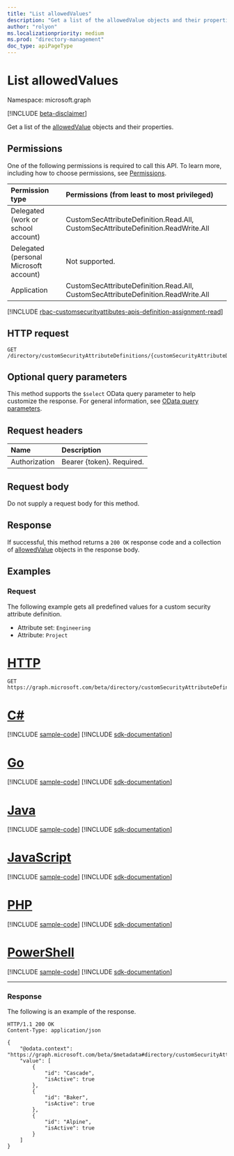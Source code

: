```yaml
---
title: "List allowedValues"
description: "Get a list of the allowedValue objects and their properties."
author: "rolyon"
ms.localizationpriority: medium
ms.prod: "directory-management"
doc_type: apiPageType
---
```


# List allowedValues

Namespace: microsoft.graph

[!INCLUDE [beta-disclaimer](../../includes/beta-disclaimer.md)]

Get a list of the [allowedValue](../resources/allowedvalue.md) objects and their properties.

## Permissions

One of the following permissions is required to call this API. To learn more, including how to choose permissions, see [Permissions](/graph/permissions-reference).

|Permission type|Permissions (from least to most privileged)|
|:---|:---|
|Delegated (work or school account)|CustomSecAttributeDefinition.Read.All, CustomSecAttributeDefinition.ReadWrite.All|
|Delegated (personal Microsoft account)|Not supported.|
|Application|CustomSecAttributeDefinition.Read.All, CustomSecAttributeDefinition.ReadWrite.All|

[!INCLUDE [rbac-customsecurityattibutes-apis-definition-assignment-read](../includes/rbac-for-apis/rbac-customsecurityattibutes-apis-definition-assignment-read.md)]

## HTTP request

<!-- {
  "blockType": "ignored"
}
-->
``` http
GET /directory/customSecurityAttributeDefinitions/{customSecurityAttributeDefinitionId}/allowedValues
```

## Optional query parameters

This method supports the `$select` OData query parameter to help customize the response. For general information, see [OData query parameters](/graph/query-parameters).

## Request headers

|Name|Description|
|:---|:---|
|Authorization|Bearer {token}. Required.|

## Request body

Do not supply a request body for this method.

## Response

If successful, this method returns a `200 OK` response code and a collection of [allowedValue](../resources/allowedvalue.md) objects in the response body.

## Examples

### Request

The following example gets all predefined values for a custom security attribute definition.

+ Attribute set: `Engineering`
+ Attribute: `Project`

# [HTTP](#tab/http)
<!-- {
  "blockType": "request",
  "name": "list_allowedvalue",
  "sampleKeys": ["Engineering_Project"]
}
-->
``` http
GET https://graph.microsoft.com/beta/directory/customSecurityAttributeDefinitions/Engineering_Project/allowedValues
```

# [C#](#tab/csharp)
[!INCLUDE [sample-code](../includes/snippets/csharp/list-allowedvalue-csharp-snippets.md)]
[!INCLUDE [sdk-documentation](../includes/snippets/snippets-sdk-documentation-link.md)]

# [Go](#tab/go)
[!INCLUDE [sample-code](../includes/snippets/go/list-allowedvalue-go-snippets.md)]
[!INCLUDE [sdk-documentation](../includes/snippets/snippets-sdk-documentation-link.md)]

# [Java](#tab/java)
[!INCLUDE [sample-code](../includes/snippets/java/list-allowedvalue-java-snippets.md)]
[!INCLUDE [sdk-documentation](../includes/snippets/snippets-sdk-documentation-link.md)]

# [JavaScript](#tab/javascript)
[!INCLUDE [sample-code](../includes/snippets/javascript/list-allowedvalue-javascript-snippets.md)]
[!INCLUDE [sdk-documentation](../includes/snippets/snippets-sdk-documentation-link.md)]

# [PHP](#tab/php)
[!INCLUDE [sample-code](../includes/snippets/php/list-allowedvalue-php-snippets.md)]
[!INCLUDE [sdk-documentation](../includes/snippets/snippets-sdk-documentation-link.md)]

# [PowerShell](#tab/powershell)
[!INCLUDE [sample-code](../includes/snippets/powershell/list-allowedvalue-powershell-snippets.md)]
[!INCLUDE [sdk-documentation](../includes/snippets/snippets-sdk-documentation-link.md)]

---

### Response

The following is an example of the response.

<!-- {
  "blockType": "response",
  "truncated": true,
  "@odata.type": "Collection(microsoft.graph.allowedValue)"
}
-->
``` http
HTTP/1.1 200 OK
Content-Type: application/json

{
    "@odata.context": "https://graph.microsoft.com/beta/$metadata#directory/customSecurityAttributeDefinitions('Engineering_Project')/allowedValues",
    "value": [
        {
            "id": "Cascade",
            "isActive": true
        },
        {
            "id": "Baker",
            "isActive": true
        },
        {
            "id": "Alpine",
            "isActive": true
        }
    ]
}
```
